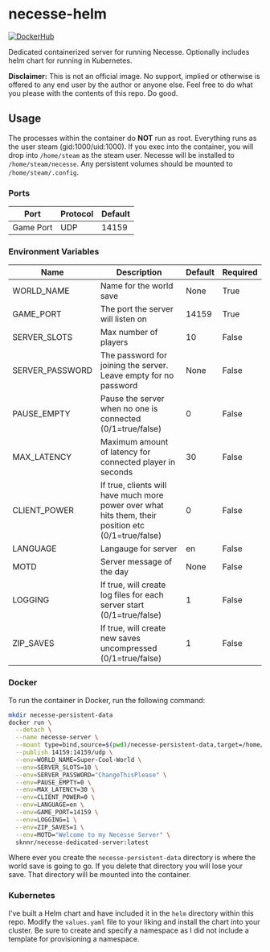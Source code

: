 # necesse-helm
[![DockerHub](https://img.shields.io/badge/Docker_Hub-blue)](https://hub.docker.com/r/sknnr/necesse-dedicated-server)<br>

Dedicated containerized server for running Necesse. Optionally includes helm chart for running in Kubernetes.

**Disclaimer:** This is not an official image. No support, implied or otherwise is offered to any end user by the author or anyone else. Feel free to do what you please with the contents of this repo. Do good.

## Usage

The processes within the container do **NOT** run as root. Everything runs as the user steam (gid:1000/uid:1000). If you exec into the container, you will drop into `/home/steam` as the steam user. Necesse will be installed to `/home/steam/necesse`. Any persistent volumes should be mounted to `/home/steam/.config`.

### Ports

| Port | Protocol | Default |
| ---- | -------- | ------- |
| Game Port | UDP | 14159 |

### Environment Variables

| Name | Description | Default | Required |
| ---- | ----------- | ------- | -------- |
| WORLD_NAME | Name for the world save | None | True |
| GAME_PORT | The port the server will listen on | 14159 | True |
| SERVER_SLOTS | Max number of players | 10 | False |
| SERVER_PASSWORD | The password for joining the server. Leave empty for no password | None | False |
| PAUSE_EMPTY | Pause the server when no one is connected (0/1=true/false) | 0 | False |
| MAX_LATENCY | Maximum amount of latency for connected player in seconds | 30 | False |
| CLIENT_POWER |  If true, clients will have much more power over what hits them, their position etc (0/1=true/false) | 0 | False |
| LANGUAGE | Langauge for server | en | False |
| MOTD | Server message of the day | None | False |
| LOGGING | If true, will create log files for each server start (0/1=true/false) | 1 | False |
| ZIP_SAVES | If true, will create new saves uncompressed (0/1=true/false) | 1 | False |

### Docker

To run the container in Docker, run the following command:

```bash
mkdir necesse-persistent-data
docker run \
  --detach \
  --name necesse-server \
  --mount type=bind,source=$(pwd)/necesse-persistent-data,target=/home/steam/.config \
  --publish 14159:14159/udp \
  --env=WORLD_NAME=Super-Cool-World \
  --env=SERVER_SLOTS=10 \
  --env=SERVER_PASSWORD="ChangeThisPlease" \
  --env=PAUSE_EMPTY=0 \
  --env=MAX_LATENCY=30 \
  --env=CLIENT_POWER=0 \
  --env=LANGUAGE=en \
  --env=GAME_PORT=14159 \
  --env=LOGGING=1 \
  --env=ZIP_SAVES=1 \
  --env=MOTD="Welcome to my Necesse Server" \
  sknnr/necesse-dedicated-server:latest
```

Where ever you create the `necesse-persistent-data` directory is where the world save is going to go. If you delete that directory you will lose your save. That directory will be mounted into the container.

### Kubernetes

I've built a Helm chart and have included it in the `helm` directory within this repo. Modify the `values.yaml` file to your liking and install the chart into your cluster. Be sure to create and specify a namespace as I did not include a template for provisioning a namespace.
